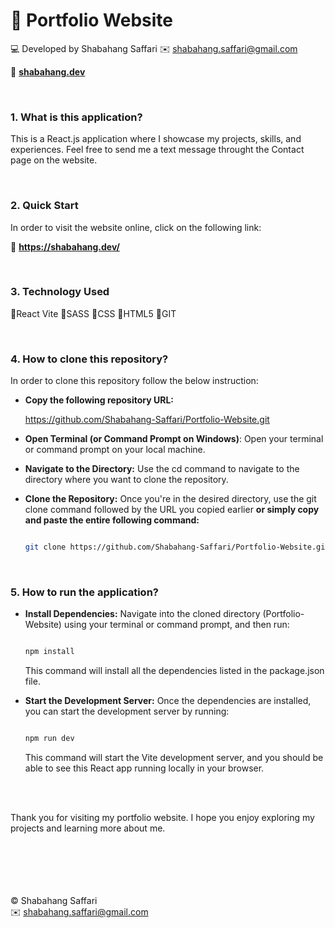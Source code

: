 # :large_orange_diamond: Portfolio Website

:computer: Developed by Shabahang Saffari
:envelope: shabahang.saffari@gmail.com

:link: **[shabahang.dev](https://shabahang.dev/)**

<br>

### 1. What is this application?

This is a React.js application where I showcase my projects, skills, and experiences. Feel free to send me a text message throught the Contact page on the website.

<br>

### 2. Quick Start

In order to visit the website online, click on the following link:

:small_orange_diamond: **https://shabahang.dev/**

<br>

### 3. Technology Used

:small_blue_diamond:React Vite :small_blue_diamond:SASS :small_blue_diamond:CSS :small_blue_diamond:HTML5 :small_blue_diamond:GIT

<br>

### 4. How to clone this repository?

In order to clone this repository follow the below instruction:

- **Copy the following repository URL:**

  https://github.com/Shabahang-Saffari/Portfolio-Website.git

- **Open Terminal (or Command Prompt on Windows)**: Open your terminal or command prompt on your local machine.

- **Navigate to the Directory:** Use the cd command to navigate to the directory where you want to clone the repository.

- **Clone the Repository:** Once you're in the desired directory, use the git clone command followed by the URL you copied earlier **or simply copy and paste the entire following command:**

  ```bash

  git clone https://github.com/Shabahang-Saffari/Portfolio-Website.git

  ```

<br>

### 5. How to run the application?

- **Install Dependencies:** Navigate into the cloned directory (Portfolio-Website) using your terminal or command prompt, and then run:

  ```bash

  npm install

  ```

  This command will install all the dependencies listed in the package.json file.

- **Start the Development Server:** Once the dependencies are installed, you can start the development server by running:

  ```bash

  npm run dev

  ```

  This command will start the Vite development server, and you should be able to see this React app running locally in your browser.

<br><br>

Thank you for visiting my portfolio website. I hope you enjoy exploring my projects and learning more about me.
<br><br><br><br><br><br>

:copyright: Shabahang Saffari
<br>
:envelope: shabahang.saffari@gmail.com
